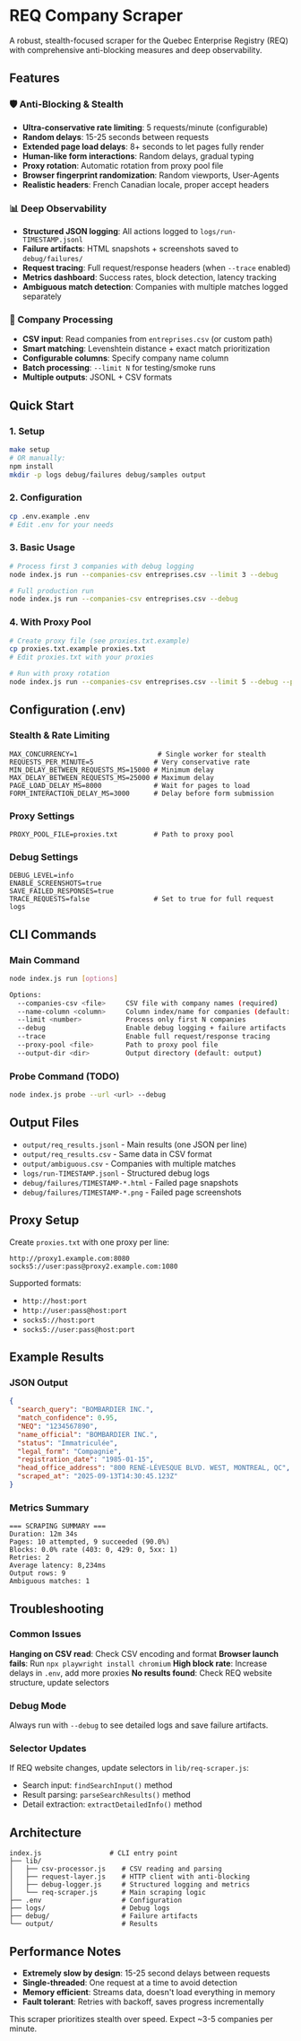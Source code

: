 # REQ Company Scraper

A robust, stealth-focused scraper for the Quebec Enterprise Registry (REQ) with comprehensive anti-blocking measures and deep observability.

## Features

### 🛡️ Anti-Blocking & Stealth
- **Ultra-conservative rate limiting**: 5 requests/minute (configurable)
- **Random delays**: 15-25 seconds between requests
- **Extended page load delays**: 8+ seconds to let pages fully render
- **Human-like form interactions**: Random delays, gradual typing
- **Proxy rotation**: Automatic rotation from proxy pool file
- **Browser fingerprint randomization**: Random viewports, User-Agents
- **Realistic headers**: French Canadian locale, proper accept headers

### 📊 Deep Observability
- **Structured JSON logging**: All actions logged to `logs/run-TIMESTAMP.jsonl`
- **Failure artifacts**: HTML snapshots + screenshots saved to `debug/failures/`
- **Request tracing**: Full request/response headers (when `--trace` enabled)
- **Metrics dashboard**: Success rates, block detection, latency tracking
- **Ambiguous match detection**: Companies with multiple matches logged separately

### 🏢 Company Processing
- **CSV input**: Read companies from `entreprises.csv` (or custom path)
- **Smart matching**: Levenshtein distance + exact match prioritization
- **Configurable columns**: Specify company name column
- **Batch processing**: `--limit N` for testing/smoke runs
- **Multiple outputs**: JSONL + CSV formats

## Quick Start

### 1. Setup
```bash
make setup
# OR manually:
npm install
mkdir -p logs debug/failures debug/samples output
```

### 2. Configuration
```bash
cp .env.example .env
# Edit .env for your needs
```

### 3. Basic Usage
```bash
# Process first 3 companies with debug logging
node index.js run --companies-csv entreprises.csv --limit 3 --debug

# Full production run
node index.js run --companies-csv entreprises.csv --debug
```

### 4. With Proxy Pool
```bash
# Create proxy file (see proxies.txt.example)
cp proxies.txt.example proxies.txt
# Edit proxies.txt with your proxies

# Run with proxy rotation
node index.js run --companies-csv entreprises.csv --limit 5 --debug --proxy-pool proxies.txt
```

## Configuration (.env)

### Stealth & Rate Limiting
```env
MAX_CONCURRENCY=1                    # Single worker for stealth
REQUESTS_PER_MINUTE=5               # Very conservative rate
MIN_DELAY_BETWEEN_REQUESTS_MS=15000 # Minimum delay
MAX_DELAY_BETWEEN_REQUESTS_MS=25000 # Maximum delay
PAGE_LOAD_DELAY_MS=8000             # Wait for pages to load
FORM_INTERACTION_DELAY_MS=3000      # Delay before form submission
```

### Proxy Settings
```env
PROXY_POOL_FILE=proxies.txt         # Path to proxy pool
```

### Debug Settings
```env
DEBUG_LEVEL=info
ENABLE_SCREENSHOTS=true
SAVE_FAILED_RESPONSES=true
TRACE_REQUESTS=false                # Set to true for full request logs
```

## CLI Commands

### Main Command
```bash
node index.js run [options]

Options:
  --companies-csv <file>     CSV file with company names (required)
  --name-column <column>     Column index/name for companies (default: 0)
  --limit <number>           Process only first N companies
  --debug                    Enable debug logging + failure artifacts
  --trace                    Enable full request/response tracing
  --proxy-pool <file>        Path to proxy pool file
  --output-dir <dir>         Output directory (default: output)
```

### Probe Command (TODO)
```bash
node index.js probe --url <url> --debug
```

## Output Files

- `output/req_results.jsonl` - Main results (one JSON per line)
- `output/req_results.csv` - Same data in CSV format
- `output/ambiguous.csv` - Companies with multiple matches
- `logs/run-TIMESTAMP.jsonl` - Structured debug logs
- `debug/failures/TIMESTAMP-*.html` - Failed page snapshots
- `debug/failures/TIMESTAMP-*.png` - Failed page screenshots

## Proxy Setup

Create `proxies.txt` with one proxy per line:
```
http://proxy1.example.com:8080
socks5://user:pass@proxy2.example.com:1080
```

Supported formats:
- `http://host:port`
- `http://user:pass@host:port`
- `socks5://host:port`
- `socks5://user:pass@host:port`

## Example Results

### JSON Output
```json
{
  "search_query": "BOMBARDIER INC.",
  "match_confidence": 0.95,
  "NEQ": "1234567890",
  "name_official": "BOMBARDIER INC.",
  "status": "Immatriculée",
  "legal_form": "Compagnie",
  "registration_date": "1985-01-15",
  "head_office_address": "800 RENÉ-LÉVESQUE BLVD. WEST, MONTREAL, QC",
  "scraped_at": "2025-09-13T14:30:45.123Z"
}
```

### Metrics Summary
```
=== SCRAPING SUMMARY ===
Duration: 12m 34s
Pages: 10 attempted, 9 succeeded (90.0%)
Blocks: 0.0% rate (403: 0, 429: 0, 5xx: 1)
Retries: 2
Average latency: 8,234ms
Output rows: 9
Ambiguous matches: 1
```

## Troubleshooting

### Common Issues

**Hanging on CSV read**: Check CSV encoding and format
**Browser launch fails**: Run `npx playwright install chromium`
**High block rate**: Increase delays in `.env`, add more proxies
**No results found**: Check REQ website structure, update selectors

### Debug Mode
Always run with `--debug` to see detailed logs and save failure artifacts.

### Selector Updates
If REQ website changes, update selectors in `lib/req-scraper.js`:
- Search input: `findSearchInput()` method
- Result parsing: `parseSearchResults()` method
- Detail extraction: `extractDetailedInfo()` method

## Architecture

```
index.js                 # CLI entry point
├── lib/
│   ├── csv-processor.js    # CSV reading and parsing
│   ├── request-layer.js    # HTTP client with anti-blocking
│   ├── debug-logger.js     # Structured logging and metrics
│   └── req-scraper.js      # Main scraping logic
├── .env                    # Configuration
├── logs/                   # Debug logs
├── debug/                  # Failure artifacts
└── output/                 # Results
```

## Performance Notes

- **Extremely slow by design**: 15-25 second delays between requests
- **Single-threaded**: One request at a time to avoid detection
- **Memory efficient**: Streams data, doesn't load everything in memory
- **Fault tolerant**: Retries with backoff, saves progress incrementally

This scraper prioritizes stealth over speed. Expect ~3-5 companies per minute.